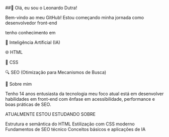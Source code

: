 ##👋 Olá, eu sou o Leonardo Dutra!

Bem-vindo ao meu GitHub! Estou começando minha jornada como desenvolvedor front-end

tenho conhecimento em 

🧠 Inteligência Artificial (IA)

🌐 HTML

🎨 CSS

🔍 SEO (Otimização para Mecanismos de Busca)

🚀 Sobre mim

Tenho 14 anos entusiasta da tecnologia meu foco atual está em desenvolver habilidades
em front-end com ênfase em acessibilidade, performance e boas práticas de SEO.

ATUALMENTE ESTOU ESTUDANDO SOBRE   

Estrutura e semântica do HTML
Estilização com CSS moderno
Fundamentos de SEO técnico
Conceitos básicos e aplicações de IA

